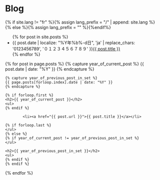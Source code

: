 # Blog

{% if site.lang != "fr" %}{% assign lang_prefix = "/" | append: site.lang %}{% else %}{% assign lang_prefix = "" %}{%endif%}
<ul class="articles">
  {% for post in site.posts %}
    <li>
      <span class="date">{{ post.date | localize: "%Y年%b%-d日", 'ja' | replace_chars: '0123456789', '０１２３４５６７８９' }}</span><a href="{{site.baseurl_root}}{{lang_prefix}}{{ post.url }}">{{ post.title }}</a>
    </li>
  {% endfor %}
</ul>

{% for post in page.posts %}
    {% capture year_of_current_post %}
    {{ post.date | date: "%Y" }}
    {% endcapture %}

    {% capture year_of_previous_post_in_set %}
    {{ page.posts[forloop.index].date | date: "%Y" }}
    {% endcapture %}

    {% if forloop.first %}
    <h2>{{ year_of_current_post }}</h2>
    <ul>
    {% endif %}

            <li><a href="{{ post.url }}">{{ post.title }}</a></li>

    {% if forloop.last %}
    </ul>
    {% else %}
    {% if year_of_current_post != year_of_previous_post_in_set %}
    </ul>

    <h2>{{ year_of_previous_post_in_set }}</h2>
    <ul>
    {% endif %}
    {% endif %}
{% endfor %}
